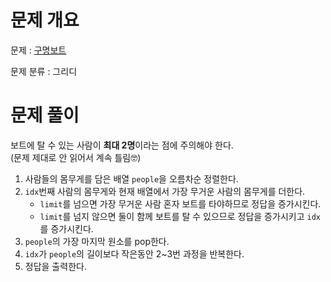 # 문제 개요

문제 : [구명보트](https://school.programmers.co.kr/learn/courses/30/lessons/42885)

문제 분류 : 그리디

# 문제 풀이

보트에 탈 수 있는 사람이 **최대 2명**이라는 점에 주의해야 한다.  
(문제 제대로 안 읽어서 계속 틀림🤓)

1. 사람들의 몸무게를 담은 배열 `people`을 오름차순 정렬한다.
2. `idx`번째 사람의 몸무게와 현재 배열에서 가장 무거운 사람의 몸무게를 더한다.
   - `limit`를 넘으면 가장 무거운 사람 혼자 보트를 타야하므로 정답을 증가시킨다.
   - `limit`를 넘지 않으면 둘이 함께 보트를 탈 수 있으므로 정답을 증가시키고 `idx`를 증가시킨다.
3. `people`의 가장 마지막 원소를 pop한다.
4. `idx`가 `people`의 길이보다 작은동안 2~3번 과정을 반복한다.
5. 정답을 출력한다.

